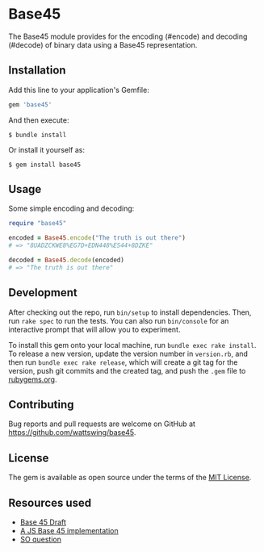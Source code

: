 # Base45

The Base45 module provides for the encoding (#encode) and
decoding (#decode) of binary data using a Base45 representation.

## Installation

Add this line to your application's Gemfile:

```ruby
gem 'base45'
```

And then execute:

    $ bundle install

Or install it yourself as:

    $ gem install base45

## Usage

Some simple encoding and decoding:

```ruby
require "base45"

encoded = Base45.encode("The truth is out there")
# => "8UADZCKWE8%EG7D+EDN448%ES44+8DZKE"

decoded = Base45.decode(encoded)
# => "The truth is out there"

```

## Development

After checking out the repo, run `bin/setup` to install dependencies.
Then, run `rake spec` to run the tests.
You can also run `bin/console` for an interactive prompt that will allow you to experiment.

To install this gem onto your local machine, run `bundle exec rake install`.
To release a new version, update the version number in `version.rb`,
and then run `bundle exec rake release`, which will create a git tag
for the version, push git commits and the created tag, and push the `.gem`
file to [rubygems.org](https://rubygems.org).

## Contributing

Bug reports and pull requests are welcome on GitHub at https://github.com/wattswing/base45.

## License

The gem is available as open source under the terms of the [MIT License](https://opensource.org/licenses/MIT).

## Resources used

* [Base 45 Draft](https://datatracker.ietf.org/doc/draft-faltstrom-base45/)
* [A JS Base 45 implementation](http://base45-decode-encode.net/)
* [SO question](https://stackoverflow.com/questions/68114693/decode-base45-string)
